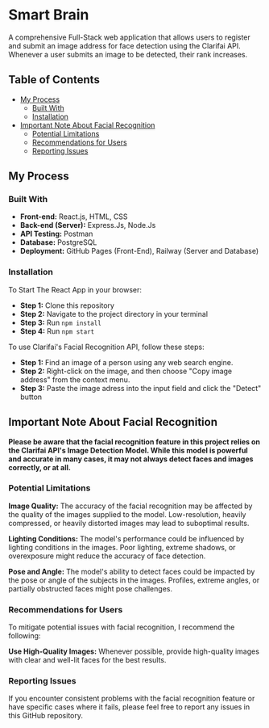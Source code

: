 # Smart Brain

A comprehensive Full-Stack web application that allows users to register and submit an image address for face detection using the Clarifai API. Whenever a user submits an image to be detected, their rank increases. 


## Table of Contents 
- [My Process](#my-process)
  - [Built With](#built-with)
  - [Installation](#installation)
- [Important Note About Facial Recognition](#important-note-about-facial-recognition)
  - [Potential Limitations](#potential-limitations)
  - [Recommendations for Users](#recommendations-for-users)
  - [Reporting Issues](#reporting-issues)
## My Process
### Built With 
- **Front-end:** React.js, HTML, CSS 
- **Back-end (Server):** Express.Js, Node.Js
- **API Testing:** Postman
- **Database:** PostgreSQL
- **Deployment:** GitHub Pages (Front-End), Railway (Server and Database)

### Installation
To Start The React App in your browser: 
- **Step 1:** Clone this repository
- **Step 2:** Navigate to the project directory in your terminal 
- **Step 3:** Run ```npm install```
- **Step 4:** Run ```npm start``` 

To use Clarifai's Facial Recognition API, follow these steps: 
- **Step 1:** Find an image of a person using any web search engine.
- **Step 2:** Right-click on the image, and then choose "Copy image address" from the context menu.
- **Step 3:** Paste the image adress into the input field and click the "Detect" button

## Important Note About Facial Recognition
**Please be aware that the facial recognition feature in this project relies on the Clarifai API's Image Detection Model. While this model is powerful and accurate in many cases, it may not always detect faces and images correctly, or at all.**

### Potential Limitations
**Image Quality:** The accuracy of the facial recognition may be affected by the quality of the images supplied to the model. Low-resolution, heavily compressed, or heavily distorted images may lead to suboptimal results.

**Lighting Conditions:** The model's performance could be influenced by lighting conditions in the images. Poor lighting, extreme shadows, or overexposure might reduce the accuracy of face detection.

**Pose and Angle:** The model's ability to detect faces could be impacted by the pose or angle of the subjects in the images. Profiles, extreme angles, or partially obstructed faces might pose challenges.

### Recommendations for Users 
To mitigate potential issues with facial recognition, I recommend the following:

**Use High-Quality Images:** Whenever possible, provide high-quality images with clear and well-lit faces for the best results.

### Reporting Issues 
If you encounter consistent problems with the facial recognition feature or have specific cases where it fails, please feel free to report any issues in this GitHub repository.



